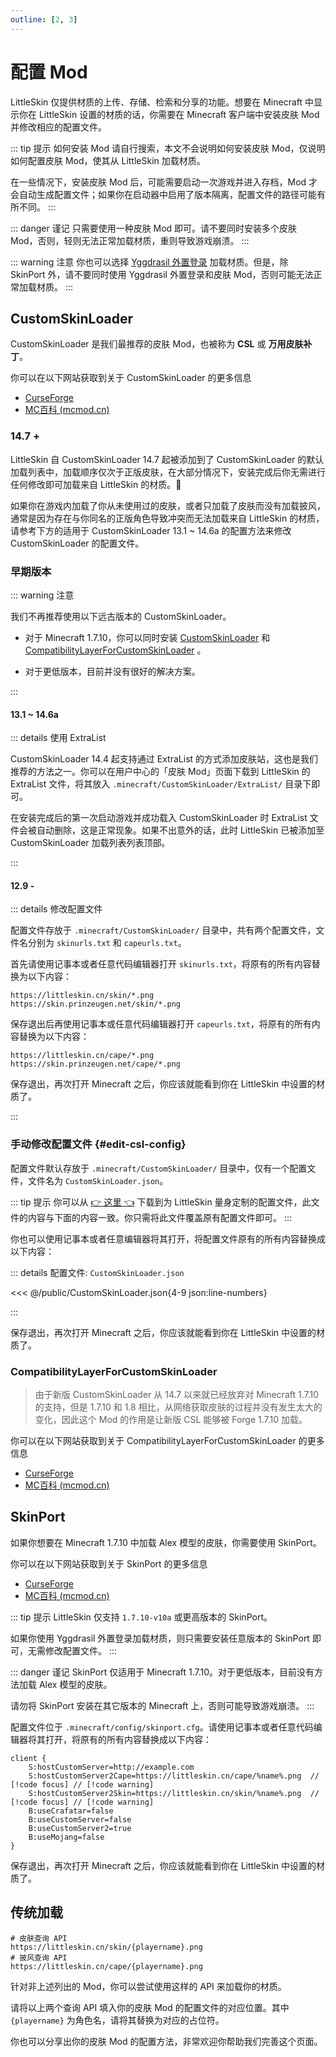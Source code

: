 ```yaml
---
outline: [2, 3]
---
```


<script setup>
import GetCSL from '../../components/GetCSL.vue'
</script>

# 配置 Mod

LittleSkin 仅提供材质的上传、存储、检索和分享的功能。想要在 Minecraft 中显示你在 LittleSkin 设置的材质的话，你需要在 Minecraft 客户端中安装皮肤 Mod 并修改相应的配置文件。

::: tip 提示
如何安装 Mod 请自行搜索，本文不会说明如何安装皮肤 Mod，仅说明如何配置皮肤 Mod，使其从 LittleSkin 加载材质。

在一些情况下，安装皮肤 Mod 后，可能需要启动一次游戏并进入存档，Mod 才会自动生成配置文件；如果你在启动器中启用了版本隔离，配置文件的路径可能有所不同。
:::

::: danger 谨记
只需要使用一种皮肤 Mod 即可。请不要同时安装多个皮肤 Mod，否则，轻则无法正常加载材质，重则导致游戏崩溃。
:::

::: warning 注意
你也可以选择 [Yggdrasil 外置登录](/yggdrasil/index.md) 加载材质。但是，除 SkinPort 外，请不要同时使用 Yggdrasil 外置登录和皮肤 Mod，否则可能无法正常加载材质。
:::

## CustomSkinLoader

CustomSkinLoader 是我们最推荐的皮肤 Mod，也被称为 **CSL** 或 **万用皮肤补丁**。

你可以在以下网站获取到关于 CustomSkinLoader 的更多信息

- [CurseForge](https://www.curseforge.com/minecraft/mc-mods/customskinloader)
- [MC百科 (mcmod.cn)](https://www.mcmod.cn/class/883.html)

<GetCSL />

### 14.7 +

LittleSkin 自 CustomSkinLoader 14.7 起被添加到了 CustomSkinLoader 的默认加载列表中，加载顺序仅次于正版皮肤，在大部分情况下，安装完成后你无需进行任何修改即可加载来自 LittleSkin 的材质。:tada:

如果你在游戏内加载了你从未使用过的皮肤，或者只加载了皮肤而没有加载披风，通常是因为存在与你同名的正版角色导致冲突而无法加载来自 LittleSkin 的材质，请参考下方的适用于 CustomSkinLoader 13.1 ~ 14.6a 的配置方法来修改 CustomSkinLoader 的配置文件。

### 早期版本 <Badge type="danger" text="👎 不再推荐" />

::: warning 注意

我们不再推荐使用以下远古版本的 CustomSkinLoader。

- 对于 Minecraft 1.7.10，你可以同时安装 [CustomSkinLoader](#customskinloader) 和 [CompatibilityLayerForCustomSkinLoader](#compatibilitylayerforcustomskinloader) 。

- 对于更低版本，目前并没有很好的解决方案。

:::

#### 13.1 ~ 14.6a

::: details 使用 ExtraList

CustomSkinLoader 14.4 起支持通过 ExtraList 的方式添加皮肤站，这也是我们推荐的方法之一。你可以在用户中心的「皮肤 Mod」页面下载到 LittleSkin 的 ExtraList 文件，将其放入 `.minecraft/CustomSkinLoader/ExtraList/` 目录下即可。

在安装完成后的第一次启动游戏并成功载入 CustomSkinLoader 时 ExtraList 文件会被自动删除，这是正常现象。如果不出意外的话，此时 LittleSkin 已被添加至 CustomSkinLoader 加载列表列表顶部。

:::

#### 12.9 -

::: details 修改配置文件

配置文件存放于 `.minecraft/CustomSkinLoader/` 目录中，共有两个配置文件，文件名分别为 `skinurls.txt` 和 `capeurls.txt`。

首先请使用记事本或者任意代码编辑器打开 `skinurls.txt`，将原有的所有内容替换为以下内容：

```
https://littleskin.cn/skin/*.png
https://skin.prinzeugen.net/skin/*.png
```

保存退出后再使用记事本或任意代码编辑器打开 `capeurls.txt`，将原有的所有内容替换为以下内容：

```
https://littleskin.cn/cape/*.png
https://skin.prinzeugen.net/cape/*.png
```

保存退出，再次打开 Minecraft 之后，你应该就能看到你在 LittleSkin 中设置的材质了。

:::

### 手动修改配置文件 {#edit-csl-config}

配置文件默认存放于 `.minecraft/CustomSkinLoader/` 目录中，仅有一个配置文件，文件名为 `CustomSkinLoader.json`。

::: tip 提示
你可以从 [👉 这里 👈](/CustomSkinLoader.json) 下载到为 LittleSkin 量身定制的配置文件，此文件的内容与下面的内容一致。你只需将此文件覆盖原有配置文件即可。
:::

你也可以使用记事本或者任意编辑器将其打开，将配置文件原有的所有内容替换成以下内容：

::: details 配置文件: `CustomSkinLoader.json`

<<< @/public/CustomSkinLoader.json{4-9 json:line-numbers}

:::

保存退出，再次打开 Minecraft 之后，你应该就能看到你在 LittleSkin 中设置的材质了。

### CompatibilityLayerForCustomSkinLoader

> 由于新版 CustomSkinLoader 从 14.7 以来就已经放弃对 Minecraft 1.7.10 的支持，但是 1.7.10 和 1.8 相比，从网络获取皮肤的过程并没有发生太大的变化，因此这个 Mod 的作用是让新版 CSL 能够被 Forge 1.7.10 加载。

你可以在以下网站获取到关于 CompatibilityLayerForCustomSkinLoader 的更多信息

- [CurseForge](https://www.curseforge.com/minecraft/mc-mods/compatibilitylayerforcustomskinloader)
- [MC百科 (mcmod.cn)](https://www.mcmod.cn/class/4160.html)

## SkinPort

如果你想要在 Minecraft 1.7.10 中加载 Alex 模型的皮肤，你需要使用 SkinPort。

你可以在以下网站获取到关于 SkinPort 的更多信息

- [CurseForge](https://www.curseforge.com/minecraft/mc-mods/skinport)
- [MC百科 (mcmod.cn)](https://www.mcmod.cn/class/2700.html)

::: tip 提示
LittleSkin 仅支持 `1.7.10-v10a` 或更高版本的 SkinPort。

如果你使用 Yggdrasil 外置登录加载材质，则只需要安装任意版本的 SkinPort 即可，无需修改配置文件。
:::

::: danger 谨记
SkinPort 仅适用于 Minecraft 1.7.10。对于更低版本，目前没有方法加载 Alex 模型的皮肤。

请勿将 SkinPort 安装在其它版本的 Minecraft 上，否则可能导致游戏崩溃。
:::

配置文件位于 `.minecraft/config/skinport.cfg`。请使用记事本或者任意代码编辑器将其打开，将原有的所有内容替换成以下内容：

``` java:line-numbers
client {
    S:hostCustomServer=http://example.com
    S:hostCustomServer2Cape=https://littleskin.cn/cape/%name%.png  // [!code focus] // [!code warning]
    S:hostCustomServer2Skin=https://littleskin.cn/skin/%name%.png  // [!code focus] // [!code warning]
    B:useCrafatar=false
    B:useCustomServer=false
    B:useCustomServer2=true
    B:useMojang=false
}
```

保存退出，再次打开 Minecraft 之后，你应该就能看到你在 LittleSkin 中设置的材质了。

## 传统加载 <Badge type="danger" text="👎 不再推荐" />

``` http
# 皮肤查询 API
https://littleskin.cn/skin/{playername}.png
# 披风查询 API
https://littleskin.cn/cape/{playername}.png
```

针对非上述列出的 Mod，你可以尝试使用这样的 API 来加载你的材质。

请将以上两个查询 API 填入你的皮肤 Mod 的配置文件的对应位置。其中 `{playername}` 为角色名，请将其替换为对应的占位符。

你也可以分享出你的皮肤 Mod 的配置方法，非常欢迎你帮助我们完善这个页面。
